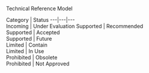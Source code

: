 
Technical Reference Model

Category | Status 
---|---|---  
Incoming | Under Evaluation
Supported | Recommended     
Supported | Accepted  
Supported | Future   
Limited | Contain  
Limited | In Use  
Prohibited | Obsolete  
Prohibited | Not Approved  
